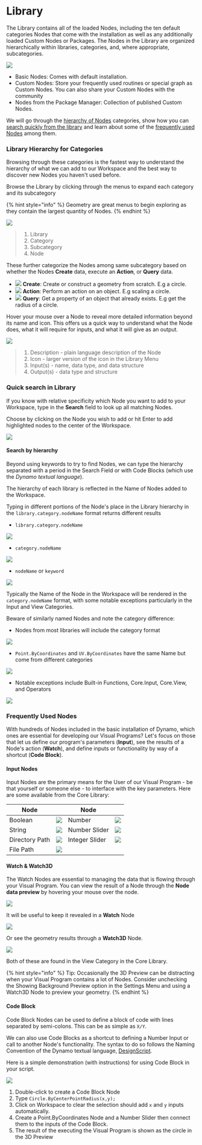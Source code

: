 # Library

The Library contains all of the loaded Nodes, including the ten default categories Nodes that come with the installation as well as any additionally loaded Custom Nodes or Packages. The Nodes in the Library are organized hierarchically within libraries, categories, and, where appropriate, subcategories.

![](images/3-2/library-libraryUI.jpg)

* Basic Nodes: Comes with default installation.
* Custom Nodes: Store your frequently used routines or special graph as Custom Nodes. You can also share your Custom Nodes with the community
* Nodes from the Package Manager: Collection of published Custom Nodes.

We will go through the [hierarchy of Nodes](3-3\_dynamo\_libraries.md#library-hierarchy-for-categories) categories, show how you can [search quickly from the library](3-3\_dynamo\_libraries.md#quick-search-in-library) and learn about some of the [frequently used Nodes](3-3\_dynamo\_libraries.md#frequently-used-nodes) among them.

### Library Hierarchy for Categories

Browsing through these categories is the fastest way to understand the hierarchy of what we can add to our Workspace and the best way to discover new Nodes you haven't used before.

Browse the Library by clicking through the menus to expand each category and its subcategory

{% hint style="info" %}
Geometry are great menus to begin exploring as they contain the largest quantity of Nodes.
{% endhint %}

![](images/3-2/library-modifiedandresizelibrarycategories.jpg)

> 1. Library
> 2. Category
> 3. Subcategory
> 4. Node

These further categorize the Nodes among same subcategory based on whether the Nodes **Create** data, execute an **Action**, or **Query** data.

* ![](images/3-2/userinterface-create.jpg) **Create**: Create or construct a geometry from scratch. E.g a circle.
* ![](images/3-2/userinterface-action.jpg) **Action**: Perform an action on an object. E.g scaling a circle.
* ![](images/3-2/userinterface-query.jpg) **Query**: Get a property of an object that already exists. E.g get the radius of a circle.

Hover your mouse over a Node to reveal more detailed information beyond its name and icon. This offers us a quick way to understand what the Node does, what it will require for inputs, and what it will give as an output.

![](images/3-2/userinterface-nodedescription.jpg)

> 1. Description - plain language description of the Node
> 2. Icon - larger version of the icon in the Library Menu
> 3. Input(s) - name, data type, and data structure
> 4. Output(s) - data type and structure

### Quick search in Library

If you know with relative specificity which Node you want to add to your Workspace, type in the **Search** field to look up all matching Nodes.

Choose by clicking on the Node you wish to add or hit Enter to add highlighted nodes to the center of the Workspace.

![](images/3-2/userinterface-search.jpg)

#### Search by hierarchy

Beyond using keywords to try to find Nodes, we can type the hierarchy separated with a period in the Search Field or with Code Blocks (which use the _Dynamo textual language_).

The hierarchy of each library is reflected in the Name of Nodes added to the Workspace.

Typing in different portions of the Node's place in the Library hierarchy in the `library.category.nodeName` format returns different results

* `library.category.nodeName`

![](images/3-2/library-searchbyhierarchygeometrypointbycoordinates(1).jpg)

* `category.nodeName`

![](images/3-2/library-searchbyhierarchy2pointbycoordinates.jpg)

* `nodeName` or `keyword`

![](images/3-2/library-searchbyhierarchy3bycoordinates.jpg)

Typically the Name of the Node in the Workspace will be rendered in the `category.nodeName` format, with some notable exceptions particularly in the Input and View Categories.

Beware of similarly named Nodes and note the category difference:

* Nodes from most libraries will include the category format

![](images/3-2/library-nodecategorydifferences1.jpg)

* `Point.ByCoordinates` and `UV.ByCoordinates` have the same Name but come from different categories

![](images/3-2/library-nodecategorydifferences2.jpg)

* Notable exceptions include Built-in Functions, Core.Input, Core.View, and Operators

![](images/3-2/library-nodecategorydifferences3.jpg)

### Frequently Used Nodes

With hundreds of Nodes included in the basic installation of Dynamo, which ones are essential for developing our Visual Programs? Let's focus on those that let us define our program's parameters (**Input**), see the results of a Node's action (**Watch**), and define inputs or functionality by way of a shortcut (**Code Block**).

#### Input Nodes

Input Nodes are the primary means for the User of our Visual Program - be that yourself or someone else - to interface with the key parameters. Here are some available from the Core Library:

| Node           |                                                | Node           |                                                |
| -------------- | ---------------------------------------------- | -------------- | ---------------------------------------------- |
| Boolean        | ![](images/3-2/library-boolean.jpg)        | Number         | ![](images/3-2/library-number.jpg)         |
| String         | ![](images/3-2/library-string.jpg)         | Number Slider  | ![](images/3-2/library-numberslider.jpg)  |
| Directory Path | ![](images/3-2/library-directorypath.jpg) | Integer Slider | ![](images/3-2/library-integerslider.jpg) |
| File Path      | ![](images/3-2/library-filepath.jpg)      |                |                                                |

#### Watch & Watch3D

The Watch Nodes are essential to managing the data that is flowing through your Visual Program. You can view the result of a Node through the **Node data preview** by hovering your mouse over the node.

![](images/3-2/library-nodepreview.jpg)

It will be useful to keep it revealed in a **Watch** Node

![](images/3-2/library-watchnode.jpg)

Or see the geometry results through a **Watch3D** Node.

![](images/3-2/library-watch3dnode.gif)

Both of these are found in the View Category in the Core Library.

{% hint style="info" %}
Tip: Occasionally the 3D Preview can be distracting when your Visual Program contains a lot of Nodes. Consider unchecking the Showing Background Preview option in the Settings Menu and using a Watch3D Node to preview your geometry.
{% endhint %}

#### Code Block

Code Block Nodes can be used to define a block of code with lines separated by semi-colons. This can be as simple as `X/Y`.

We can also use Code Blocks as a shortcut to defining a Number Input or call to another Node's functionality. The syntax to do so follows the Naming Convention of the Dynamo textual language, [DesignScript](../coding-in-dynamo/7\_code-blocks-and-design-script/7-2\_design-script-syntax.md).

Here is a simple demonstration (with instructions) for using Code Block in your script.

![](images/3-2/library-codeblockdemo.gif)

1. Double-click to create a Code Block Node
2. Type `Circle.ByCenterPointRadius(x,y);`
3. Click on Workspace to clear the selection should add `x` and `y` inputs automatically.
4. Create a Point.ByCoordinates Node and a Number Slider then connect them to the inputs of the Code Block.
5. The result of the executing the Visual Program is shown as the circle in the 3D Preview
